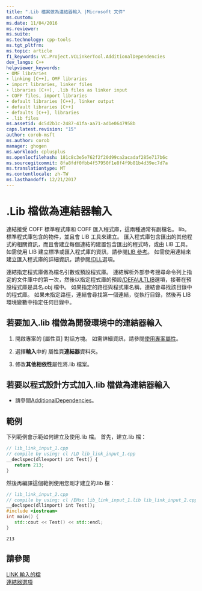 ```yaml
---
title: ".Lib 檔案做為連結器輸入 |Microsoft 文件"
ms.custom: 
ms.date: 11/04/2016
ms.reviewer: 
ms.suite: 
ms.technology: cpp-tools
ms.tgt_pltfrm: 
ms.topic: article
f1_keywords: VC.Project.VCLinkerTool.AdditionalDependencies
dev_langs: C++
helpviewer_keywords:
- OMF libraries
- linking [C++], OMF libraries
- import libraries, linker files
- libraries [C++], .lib files as linker input
- COFF files, import libraries
- default libraries [C++], linker output
- default libraries [C++]
- defaults [C++], libraries
- .lib files
ms.assetid: dc5d2b1c-2487-41fa-aa71-ad1e0647958b
caps.latest.revision: "15"
author: corob-msft
ms.author: corob
manager: ghogen
ms.workload: cplusplus
ms.openlocfilehash: 181c8c3e5e762f2f20d99ca2acadaf285e717b6c
ms.sourcegitcommit: 8fa8fdf0fbb4f57950f1e8f4f9b81b4d39ec7d7a
ms.translationtype: MT
ms.contentlocale: zh-TW
ms.lasthandoff: 12/21/2017
---
```

# <a name="lib-files-as-linker-input"></a>.Lib 檔做為連結器輸入
連結接受 COFF 標準程式庫和 COFF 匯入程式庫，這兩種通常有副檔名。 lib。 標準程式庫包含的物件，並且會 LIB 工具來建立。 匯入程式庫包含匯出的其他程式的相關資訊，而且會建立每個連結的建置包含匯出的程式時，或由 LIB 工具。 如需使用 LIB 建立標準或匯入程式庫的資訊，請參閱[LIB 參考](../../build/reference/lib-reference.md)。 如需使用連結來建立匯入程式庫的詳細資訊，請參閱[/DLL](../../build/reference/dll-build-a-dll.md)選項。  
  
連結指定程式庫做為檔名引數或預設程式庫。 連結解析外部參考搜尋命令列上指定的文件庫中的第一次，然後以指定程式庫的預設[/DEFAULTLIB](../../build/reference/defaultlib-specify-default-library.md)選項，接著在預設程式庫是具名.obj 檔中。 如果指定的路徑與程式庫名稱，連結會尋找該目錄中的程式庫。 如果未指定路徑，連結會尋找第一個連結，從執行目錄，然後再 LIB 環境變數中指定任何目錄中。  
  
## <a name="to-add-lib-files-as-linker-input-in-the-development-environment"></a>若要加入.lib 檔做為開發環境中的連結器輸入  
  
1.  開啟專案的 [屬性頁]  對話方塊。 如需詳細資訊，請參閱[使用專案屬性](../../ide/working-with-project-properties.md)。  
  
2.  選擇**輸入**中的 屬性頁**連結器**資料夾。  
  
3.  修改**其他相依性**屬性將.lib 檔案。  
  
## <a name="to-programmatically-add-lib-files-as-linker-input"></a>若要以程式設計方式加入.lib 檔做為連結器輸入  
  
-   請參閱[AdditionalDependencies](https://msdn.microsoft.com/library/microsoft.visualstudio.vcprojectengine.vclinkertool.additionaldependencies.aspx)。  
  
## <a name="example"></a>範例  
下列範例會示範如何建立及使用.lib 檔。 首先，建立.lib 檔：  
  
```cpp  
// lib_link_input_1.cpp  
// compile by using: cl /LD lib_link_input_1.cpp  
__declspec(dllexport) int Test() {  
   return 213;  
}  
```  
  
然後再編譯這個範例使用您剛才建立的.lib 檔：  
  
```cpp  
// lib_link_input_2.cpp  
// compile by using: cl /EHsc lib_link_input_1.lib lib_link_input_2.cpp   
__declspec(dllimport) int Test();  
#include <iostream>  
int main() {  
   std::cout << Test() << std::endl;  
}  
```  
  
```Output  
213  
```  
  
## <a name="see-also"></a>請參閱  
 [LINK 輸入的檔](../../build/reference/link-input-files.md)   
 [連結器選項](../../build/reference/linker-options.md)